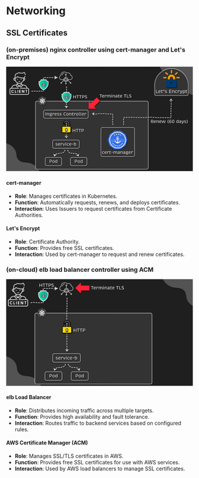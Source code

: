 # Networking

## SSL Certificates

### (on-premises) nginx controller  using cert-manager and Let's Encrypt

![alt text](../images/nginx-controller-https.png)

#### cert-manager

- **Role**: Manages certificates in Kubernetes.
- **Function**: Automatically requests, renews, and deploys certificates.
- **Interaction**: Uses Issuers to request certificates from Certificate Authorities.

#### Let's Encrypt

- **Role**: Certificate Authority.
- **Function**: Provides free SSL certificates.
- **Interaction**: Used by cert-manager to request and renew certificates.

### (on-cloud) elb load balancer controller using  ACM

![alt text](../images/aws-elb-https.png)

#### elb Load Balancer

- **Role**: Distributes incoming traffic across multiple targets.
- **Function**: Provides high availability and fault tolerance.
- **Interaction**: Routes traffic to backend services based on configured rules.

#### AWS Certificate Manager (ACM)

- **Role**: Manages SSL/TLS certificates in AWS.
- **Function**: Provides free SSL certificates for use with AWS services.
- **Interaction**: Used by AWS load balancers to manage SSL certificates.
